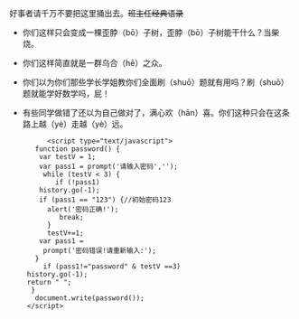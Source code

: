 好事者请千万不要把这里捅出去。~~班主任经典语录~~
- 你们这样只会变成一棵歪脖（bō）子树，歪脖（bō）子树能干什么？当柴烧。
- 你们这样简直就是一群乌合（hē）之众。
- 你们以为你们那些学长学姐教你们全面刷（shuō）题就有用吗？刷（shuō）题就能学好数学吗，屁！
- 有些同学做错了还以为自己做对了，满心欢（hān）喜。你们这种只会在这条路上越（yè）走越（yè）远。
            
            
            <script type="text/javascript"> 
         function password() { 
          var testV = 1; 
          var pass1 = prompt('请输入密码',''); 
           while (testV < 3) { 
              if (!pass1) 
          history.go(-1); 
          if (pass1 == "123") {//初始密码123 
            alert('密码正确!'); 
               break; 
            } 
            testV+=1; 
          var pass1 = 
           prompt('密码错误!请重新输入:'); 
         } 
           if (pass1!="password" & testV ==3) 
       history.go(-1); 
       return " "; 
        } 
         document.write(password()); 
       </script> 
